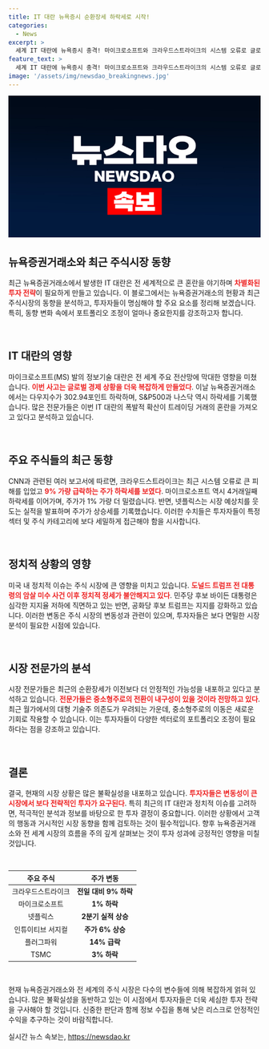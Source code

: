 ```yaml
---
title: IT 대란 뉴욕증시 순환장세 하락세로 시작!
categories:
  - News
excerpt: >
  세계 IT 대란에 뉴욕증시 충격! 마이크로소프트와 크라우드스트라이크의 시스템 오류로 글로벌 서비스 마비, 3대 지수 모두 하락세. 정치적 불안까지 겹치며 금융 시장이 혼란을 겪고 있는 가운데, 상장 기업들의 주가도 급변동 중. 클릭하고 자세한 내용을 확인해보세요!
feature_text: >
  세계 IT 대란에 뉴욕증시 충격! 마이크로소프트와 크라우드스트라이크의 시스템 오류로 글로벌 서비스 마비, 3대 지수 모두 하락세. 정치적 불안까지 겹치며 금융 시장이 혼란을 겪고 있는 가운데, 상장 기업들의 주가도 급변동 중. 클릭하고 자세한 내용을 확인해보세요!
image: '/assets/img/newsdao_breakingnews.jpg'
---
```


<p><img src="/assets/img/newsdao_breakingnews.jpg" alt="ontimetimes 속보" /></p>

<h2 data-ke-size="size26">뉴욕증권거래소와 최근 주식시장 동향</h2>

<p data-ke-size="size16">최근 뉴욕증권거래소에서 발생한 IT 대란은 전 세계적으로 큰 혼란을 야기하며 <b><span style="color: #ee2323;">차별화된 투자 전략</span></b>이 필요하게 만들고 있습니다. 이 블로그에서는 뉴욕증권거래소의 현황과 최근 주식시장의 동향을 분석하고, 투자자들이 명심해야 할 주요 요소를 정리해 보겠습니다. 특히, 동향 변화 속에서 포트폴리오 조정이 얼마나 중요한지를 강조하고자 합니다.</p>

<p data-ke-size="size16">&nbsp;</p>

<h2 data-ke-size="size26">IT 대란의 영향</h2>

<p data-ke-size="size16">마이크로소프트(MS) 발의 정보기술 대란은 전 세계 주요 전산망에 막대한 영향을 미쳤습니다. <b><span style="color: #ee2323;">이번 사고는 글로벌 경제 상황을 더욱 복잡하게 만들었다</span></b>. 이날 뉴욕증권거래소에서는 다우지수가 302.94포인트 하락하며, S&P500과 나스닥 역시 하락세를 기록했습니다. 많은 전문가들은 이번 IT 대란의 폭발적 확산이 트레이딩 거래의 혼란을 가져오고 있다고 분석하고 있습니다.</p>

<p data-ke-size="size16">&nbsp;</p>

<h2 data-ke-size="size26">주요 주식들의 최근 동향</h2>

<p data-ke-size="size16">CNN과 관련된 여러 보고서에 따르면, 크라우드스트라이크는 최근 시스템 오류로 큰 피해를 입었고 <b><span style="color: #ee2323;">9% 가량 급락하는 주가 하락세를 보였다</span></b>. 마이크로소프트 역시 4거래일째 하락세를 이어가며, 주가가 1% 가량 더 밀렸습니다. 반면, 넷플릭스는 시장 예상치를 웃도는 실적을 발표하며 주가가 상승세를 기록했습니다. 이러한 수치들은 투자자들이 특정 섹터 및 주식 카테고리에 보다 세밀하게 접근해야 함을 시사합니다.</p>

<p data-ke-size="size16">&nbsp;</p>

<h2 data-ke-size="size26">정치적 상황의 영향</h2>

<p data-ke-size="size16">미국 내 정치적 이슈는 주식 시장에 큰 영향을 미치고 있습니다. <b><span style="color: #ee2323;">도널드 트럼프 전 대통령의 암살 미수 사건 이후 정치적 정세가 불안해지고 있다</span></b>. 민주당 후보 바이든 대통령은 심각한 지지율 저하에 직면하고 있는 반면, 공화당 후보 트럼프는 지지를 강화하고 있습니다. 이러한 변동은 주식 시장의 변동성과 관련이 있으며, 투자자들은 보다 면밀한 시장 분석이 필요한 시점에 있습니다.</p>

<p data-ke-size="size16">&nbsp;</p>

<h2 data-ke-size="size26">시장 전문가의 분석</h2>

<p data-ke-size="size16">시장 전문가들은 최근의 순환장세가 이전보다 더 안정적인 가능성을 내포하고 있다고 분석하고 있습니다. <b><span style="color: #ee2323;">전문가들은 중소형주로의 전환이 내구성이 있을 것이라 전망하고 있다</span></b>. 최근 월가에서의 대형 기술주 의존도가 우려되는 가운데, 중소형주로의 이동은 새로운 기회로 작용할 수 있습니다. 이는 투자자들이 다양한 섹터로의 포트폴리오 조정이 필요하다는 점을 강조하고 있습니다.</p>

<p data-ke-size="size16">&nbsp;</p>

<h2 data-ke-size="size26">결론</h2>

<p data-ke-size="size16">결국, 현재의 시장 상황은 많은 불확실성을 내포하고 있습니다. <b><span style="color: #ee2323;">투자자들은 변동성이 큰 시장에서 보다 전략적인 투자가 요구된다</span></b>. 특히 최근의 IT 대란과 정치적 이슈를 고려하면, 적극적인 분석과 정보를 바탕으로 한 투자 결정이 중요합니다. 이러한 상황에서 고객의 행동과 거시적인 시장 동향을 함께 검토하는 것이 필수적입니다. 향후 뉴욕증권거래소와 전 세계 시장의 흐름을 주의 깊게 살펴보는 것이 투자 성과에 긍정적인 영향을 미칠 것입니다.</p>

<p data-ke-size="size16">&nbsp;</p>

<table style="width:100%;">
    <thead>
        <tr>
            <th style="text-align: center;">주요 주식</th>
            <th style="text-align: center;">주가 변동</th>
        </tr>
    </thead>
    <tbody>
        <tr>
            <td style="text-align: center;">크라우드스트라이크</td>
            <td style="text-align: center; height: 17px;"><b>전일 대비 9% 하락</b></td>
        </tr>
        <tr>
            <td style="text-align: center;">마이크로소프트</td>
            <td style="text-align: center; height: 17px;"><b>1% 하락</b></td>
        </tr>
        <tr>
            <td style="text-align: center;">넷플릭스</td>
            <td style="text-align: center; height: 17px;"><b>2분기 실적 상승</b></td>
        </tr>
        <tr>
            <td style="text-align: center;">인튜이티브 서지컬</td>
            <td style="text-align: center; height: 17px;"><b>주가 6% 상승</b></td>
        </tr>
        <tr>
            <td style="text-align: center;">플러그파워</td>
            <td style="text-align: center; height: 17px;"><b>14% 급락</b></td>
        </tr>
        <tr>
            <td style="text-align: center;">TSMC</td>
            <td style="text-align: center; height: 17px;"><b>3% 하락</b></td>
        </tr>
    </tbody>
</table> 

<p data-ke-size="size16">&nbsp;</p>

<p data-ke-size="size16">현재 뉴욕증권거래소와 전 세계의 주식 시장은 다수의 변수들에 의해 복잡하게 얽혀 있습니다. 많은 불확실성을 동반하고 있는 이 시점에서 투자자들은 더욱 세심한 투자 전략을 구사해야 할 것입니다. 신중한 판단과 함께 정보 수집을 통해 낮은 리스크로 안정적인 수익을 추구하는 것이 바람직합니다.</p>
실시간 뉴스 속보는, <a href="https://newsdao.kr" rel="dofollow">https://newsdao.kr</a>



